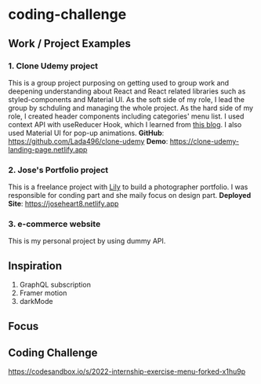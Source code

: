 # coding-challenge

## Work / Project Examples
### 1. Clone Udemy project
This is a group project purposing on getting used to group work and deepening understanding about React and React related libraries such as styled-components and Material UI. As the soft side of my role, I lead the group by schduling and managing the whole project. As the hard side of my role, I created header components including categories' menu list. I used context API with useReducer Hook, which I learned from [this blog](https://kentcdodds.com/blog/how-to-use-react-context-effectively). I also used Material UI for pop-up animations.
**GitHub**: https://github.com/Lada496/clone-udemy
**Demo**: https://clone-udemy-landing-page.netlify.app

### 2. Jose's Portfolio project
This is a freelance project with [Lily](https://www.linkedin.com/in/lilysh32321) to build a photographer portfolio. I was responsible for conding part and she maily focus on design part.
**Deployed Site**: https://joseheart8.netlify.app

### 3. e-commerce website
This is my personal project by using dummy API. 

## Inspiration
1. GraphQL subscription
2. Framer motion
3. darkMode

## Focus


## Coding Challenge
https://codesandbox.io/s/2022-internship-exercise-menu-forked-x1hu9p
